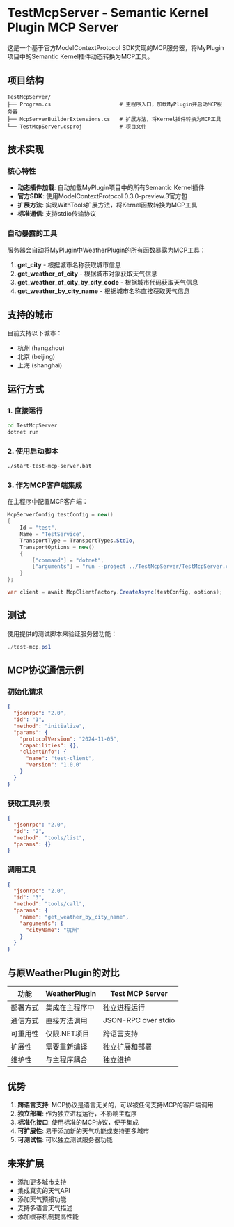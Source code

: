 # TestMcpServer - Semantic Kernel Plugin MCP Server

这是一个基于官方ModelContextProtocol SDK实现的MCP服务器，将MyPlugin项目中的Semantic Kernel插件动态转换为MCP工具。

## 项目结构

```
TestMcpServer/
├── Program.cs                      # 主程序入口，加载MyPlugin并启动MCP服务器
├── McpServerBuilderExtensions.cs   # 扩展方法，将Kernel插件转换为MCP工具
└── TestMcpServer.csproj            # 项目文件
```

## 技术实现

### 核心特性
- **动态插件加载**: 自动加载MyPlugin项目中的所有Semantic Kernel插件
- **官方SDK**: 使用ModelContextProtocol 0.3.0-preview.3官方包
- **扩展方法**: 实现WithTools扩展方法，将Kernel函数转换为MCP工具
- **标准通信**: 支持stdio传输协议

### 自动暴露的工具
服务器会自动将MyPlugin中WeatherPlugin的所有函数暴露为MCP工具：

1. **get_city** - 根据城市名称获取城市信息
2. **get_weather_of_city** - 根据城市对象获取天气信息  
3. **get_weather_of_city_by_city_code** - 根据城市代码获取天气信息
4. **get_weather_by_city_name** - 根据城市名称直接获取天气信息

## 支持的城市

目前支持以下城市：
- 杭州 (hangzhou)
- 北京 (beijing)
- 上海 (shanghai)

## 运行方式

### 1. 直接运行

```bash
cd TestMcpServer
dotnet run
```

### 2. 使用启动脚本

```bash
./start-test-mcp-server.bat
```

### 3. 作为MCP客户端集成

在主程序中配置MCP客户端：

```csharp
McpServerConfig testConfig = new()
{
    Id = "test",
    Name = "TestService",
    TransportType = TransportTypes.StdIo,
    TransportOptions = new()
    {
        ["command"] = "dotnet",
        ["arguments"] = "run --project ../TestMcpServer/TestMcpServer.csproj"
    }
};

var client = await McpClientFactory.CreateAsync(testConfig, options);
```

## 测试

使用提供的测试脚本来验证服务器功能：

```powershell
./test-mcp.ps1
```

## MCP协议通信示例

### 初始化请求
```json
{
  "jsonrpc": "2.0",
  "id": "1",
  "method": "initialize",
  "params": {
    "protocolVersion": "2024-11-05",
    "capabilities": {},
    "clientInfo": {
      "name": "test-client",
      "version": "1.0.0"
    }
  }
}
```

### 获取工具列表
```json
{
  "jsonrpc": "2.0",
  "id": "2",
  "method": "tools/list",
  "params": {}
}
```

### 调用工具
```json
{
  "jsonrpc": "2.0",
  "id": "3",
  "method": "tools/call",
  "params": {
    "name": "get_weather_by_city_name",
    "arguments": {
      "cityName": "杭州"
    }
  }
}
```

## 与原WeatherPlugin的对比

| 功能 | WeatherPlugin | Test MCP Server |
|------|---------------|-------------------|
| 部署方式 | 集成在主程序中 | 独立进程运行 |
| 通信方式 | 直接方法调用 | JSON-RPC over stdio |
| 可重用性 | 仅限.NET项目 | 跨语言支持 |
| 扩展性 | 需要重新编译 | 独立扩展和部署 |
| 维护性 | 与主程序耦合 | 独立维护 |

## 优势

1. **跨语言支持**: MCP协议是语言无关的，可以被任何支持MCP的客户端调用
2. **独立部署**: 作为独立进程运行，不影响主程序
3. **标准化接口**: 使用标准的MCP协议，便于集成
4. **可扩展性**: 易于添加新的天气功能或支持更多城市
5. **可测试性**: 可以独立测试服务器功能

## 未来扩展

- 添加更多城市支持
- 集成真实的天气API
- 添加天气预报功能
- 支持多语言天气描述
- 添加缓存机制提高性能
